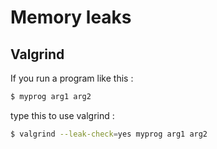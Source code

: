 # Memory leaks
## Valgrind
If you run a program like this : 
```bash
$ myprog arg1 arg2
```
type this to use valgrind : 
```bash
$ valgrind --leak-check=yes myprog arg1 arg2
```
<!--stackedit_data:
eyJoaXN0b3J5IjpbLTE5NjQ3OTEwODBdfQ==
-->